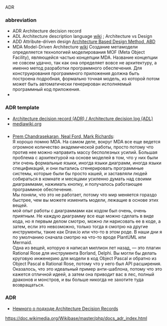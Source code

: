 ADR
### abbreviation 
- ADR Architecture decision record 
- ADL Architecture description language [wiki](https://en.wikipedia.org/wiki/Architecture_description_language) ; Architecture vs Design
- ADD Attribute-driven design [Architecture Based Design Method, ABD](https://en.wikipedia.org/wiki/Attribute-driven_design)
- MDA Model-Driven Architecture [wiki](https://ru.wikipedia.org/wiki/%D0%90%D1%80%D1%85%D0%B8%D1%82%D0%B5%D0%BA%D1%82%D1%83%D1%80%D0%B0,_%D1%83%D0%BF%D1%80%D0%B0%D0%B2%D0%BB%D1%8F%D0%B5%D0%BC%D0%B0%D1%8F_%D0%BC%D0%BE%D0%B4%D0%B5%D0%BB%D1%8C%D1%8E) Создание метамодели определяется технологией моделирования MOF (Meta Object Facility), являющейся частью концепции MDA. Название концепции не совсем удачно, так как она определяет вовсе не архитектуру, а именно метод разработки программного обеспечения. Для конструирования программного приложения должна быть построена подробная, формально точная модель, из которой потом может быть автоматически генерирован исполняемый программный код приложения.  
- 
### ADR template
- [Architecture decision record (ADR) / Architecture decision log (ADL)](https://pragmatic-km.guide/practices/knowledge-registration/registration/architecture.html)
- [mediawiki.org](https://www.mediawiki.org/wiki/Architecture_decision_record_template)

### 
- [Prem Chandrasekaran, Neal Ford, Mark Richards](https://www.thoughtworks.com/insights/podcasts/technology-podcasts/architecture-as-code):  
Я хорошо помню MDA. На самом деле, вокруг MDA все еще ведется огромное количество академической работы, просто потому что против нее можно направить массу бесполезных усилий. Большая проблема с архитектурой на основе моделей в том, что у них были эти очень формальные языки, иногда языки диаграмм, иногда языки спецификаций, и они пытались сгенерировать программные системы, которые были бы просто кашей, и заставляли людей собираться в комнате и месяцами усиленно думать над своими диаграммами, нажимать кнопку, и получалось работающее программное обеспечение.  
Мы поняли, что это не работает, потому что мир меняется гораздо быстрее, чем вы можете изменить модели, лежащие в основе этих вещей.  
 мой опыт работы с диаграммами как кодом был очень, очень приятным. Не каждую диаграмму все еще можно сделать в виде кода, но я первым делом смотрю, можно ли нарисовать ее в коде, а затем, если это невозможно, только тогда я смотрю на другие инструменты, такие как Draw.io или что-то в этом роде. В наши дни я по умолчанию сначала смотрю на что-то вроде PlantUML или Mermaid.  
Одна из вещей, которую я написал миллион лет назад, — это плагин Rational Rose для инструмента Borland, Delphi. Вы могли бы делать круговую инженерию для модели в код Object Pascal и обратно из Object Pascal в Rational Rose, потому что у него был API расширения.
Оказалось, что это идеальный пример анти-шаблона, потому что это кажется отличной идеей, а затем она приводит вас в лес, полный драконов и монстров, и вы больше никогда не захотите туда возвращаться.  



### ADR
- [Немного о подходе Architecture Decision Records](https://habr.com/ru/companies/otus/articles/840412/)

https://doc.wikimedia.org/Wikibase/master/php/docs_adr_index.html
